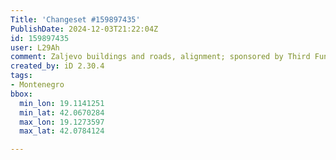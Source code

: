 ```yaml
---
Title: 'Changeset #159897435'
PublishDate: 2024-12-03T21:22:04Z
id: 159897435
user: L29Ah
comment: Zaljevo buildings and roads, alignment; sponsored by Third Fund of Montelibero
created_by: iD 2.30.4
tags:
- Montenegro
bbox:
  min_lon: 19.1141251
  min_lat: 42.0670284
  max_lon: 19.1273597
  max_lat: 42.0784124

---
```

